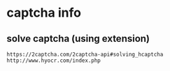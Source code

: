 # captcha info
## solve captcha (using extension)
    https://2captcha.com/2captcha-api#solving_hcaptcha
    http://www.hyocr.com/index.php
